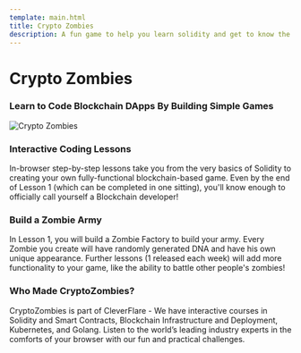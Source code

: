 ```yaml
---
template: main.html
title: Crypto Zombies
description: A fun game to help you learn solidity and get to know the syntax.
---
```


# Crypto Zombies

### Learn to Code Blockchain DApps By Building Simple Games

![Crypto Zombies](https://cryptozombies.io/images/feature-zombie-dna-c14903fc.webp/600x400/)

### Interactive Coding Lessons

In-browser step-by-step lessons take you from the very basics of Solidity to creating your own fully-functional blockchain-based game. Even by the end of Lesson 1 (which can be completed in one sitting), you'll know enough to officially call yourself a Blockchain developer!

### Build a Zombie Army

In Lesson 1, you will build a Zombie Factory to build your army. Every Zombie you create will have randomly generated DNA and have his own unique appearance. Further lessons (1 released each week) will add more functionality to your game, like the ability to battle other people's zombies!

### Who Made CryptoZombies?

CryptoZombies is part of CleverFlare - We have interactive courses in Solidity and Smart Contracts, Blockchain Infrastructure and Deployment, Kubernetes, and Golang. Listen to the world’s leading industry experts in the comforts of your browser with our fun and practical challenges.
